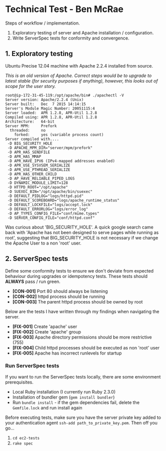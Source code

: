 # Technical Test - Ben McRae

Steps of workflow / implementation.

1. Exploratory testing of server and Apache installation / configuration.
2. Write ServerSpec tests for conformity and convergence.

## 1. Exploratory testing

Ubuntu Precise 12.04 machine with Apache 2.2.4 installed from source.

*This is an old version of Apache. Correct steps would be to upgrade to latest stable (for security purposes if anything), however, this looks out of scope for the user story.*


```
root@ip-172-31-45-119:/opt/apache/bin# ./apachectl -V
Server version: Apache/2.2.4 (Unix)
Server built:   Dec  7 2015 14:14:15
Server's Module Magic Number: 20051115:4
Server loaded:  APR 1.2.8, APR-Util 1.2.8
Compiled using: APR 1.2.8, APR-Util 1.2.8
Architecture:   64-bit
Server MPM:     Prefork
  threaded:     no
    forked:     yes (variable process count)
Server compiled with....
 -D BIG_SECURITY_HOLE
 -D APACHE_MPM_DIR="server/mpm/prefork"
 -D APR_HAS_SENDFILE
 -D APR_HAS_MMAP
 -D APR_HAVE_IPV6 (IPv4-mapped addresses enabled)
 -D APR_USE_SYSVSEM_SERIALIZE
 -D APR_USE_PTHREAD_SERIALIZE
 -D APR_HAS_OTHER_CHILD
 -D AP_HAVE_RELIABLE_PIPED_LOGS
 -D DYNAMIC_MODULE_LIMIT=128
 -D HTTPD_ROOT="/opt/apache"
 -D SUEXEC_BIN="/opt/apache/bin/suexec"
 -D DEFAULT_PIDLOG="logs/httpd.pid"
 -D DEFAULT_SCOREBOARD="logs/apache_runtime_status"
 -D DEFAULT_LOCKFILE="logs/accept.lock"
 -D DEFAULT_ERRORLOG="logs/error_log"
 -D AP_TYPES_CONFIG_FILE="conf/mime.types"
 -D SERVER_CONFIG_FILE="conf/httpd.conf"
```
Was curious about 'BIG_SECURITY_HOLE'. A quick google search came back with 'Apache has not been designed to serve pages while running as root', suggesting that BIG_SECURITY_HOLE is not necessary if we change the Apache User to a non 'root' user.

## 2. ServerSpec tests

Define some conformity tests to ensure we don't deviate from expected behaviour during upgrades or idempotency tests. These tests should **ALWAYS** pass / run green.

* **[CON-001]** Port 80 should always be listening
* **[CON-002]** httpd process should be running
* **[CON-003]** The parent httpd process should be owned by root

Below are the tests I have written through my findings when navigating the server.

* **[FIX-001]** Create 'apache' user
* **[FIX-002]** Create 'apache' group
* **[FIX-003]** Apache directory permissions should be more restrictive (755)
* **[FIX-004]** Child httpd processes should be executed as non 'root' user
* **[FIX-005]** Apache has incorrect runlevels for startup

### Run ServerSpec tests

If you want to run the ServerSpec tests locally, there are some environment prerequisites.

* Local Ruby installation (I currently run Ruby 2.3.0)
* Installation of bundler gem (`gem install bundler`)
* Run `bundle install` - if the gem dependencies fail, delete the `Gemfile.lock` and run install again

Before executing tests, make sure you have the server private key added to your authentication agent `ssh-add path_to_private_key.pem`. Then off you go...

1. `cd ec2-tests`
2. `rake spec`
